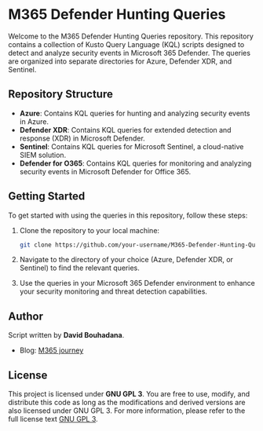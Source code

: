 # M365 Defender Hunting Queries

Welcome to the M365 Defender Hunting Queries repository. This repository contains a collection of Kusto Query Language (KQL) scripts designed to detect and analyze security events in Microsoft 365 Defender. The queries are organized into separate directories for Azure, Defender XDR, and Sentinel.

## Repository Structure

- **Azure**: Contains KQL queries for hunting and analyzing security events in Azure.
- **Defender XDR**: Contains KQL queries for extended detection and response (XDR) in Microsoft Defender.
- **Sentinel**: Contains KQL queries for Microsoft Sentinel, a cloud-native SIEM solution.
- **Defender for O365**: Contains KQL queries for monitoring and analyzing security events in Microsoft Defender for Office 365.

## Getting Started

To get started with using the queries in this repository, follow these steps:

1. Clone the repository to your local machine:
   ```bash
   git clone https://github.com/your-username/M365-Defender-Hunting-Queries.git

2. Navigate to the directory of your choice (Azure, Defender XDR, or Sentinel) to find the relevant queries.

3. Use the queries in your Microsoft 365 Defender environment to enhance your security monitoring and threat detection capabilities.

## Author

Script written by **David Bouhadana**.

- Blog: [M365 journey](https://m365journey.blog/)

## License

This project is licensed under **GNU GPL 3**. You are free to use, modify, and distribute this code as long as the modifications and derived versions are also licensed under GNU GPL 3. For more information, please refer to the full license text [GNU GPL 3](https://www.gnu.org/licenses/gpl-3.0.html).
